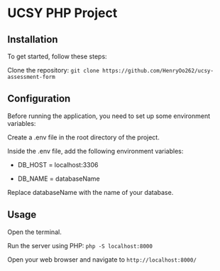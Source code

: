 # UCSY PHP Project

## Installation

To get started, follow these steps:

Clone the repository: `git clone https://github.com/HenryOo262/ucsy-assessment-form`

## Configuration

Before running the application, you need to set up some environment variables:

Create a .env file in the root directory of the project.

Inside the .env file, add the following environment variables:

* DB_HOST = localhost:3306

* DB_NAME = databaseName

Replace databaseName with the name of your database.

## Usage

Open the terminal.

Run the server using PHP: `php -S localhost:8000`

Open your web browser and navigate to `http://localhost:8000/`